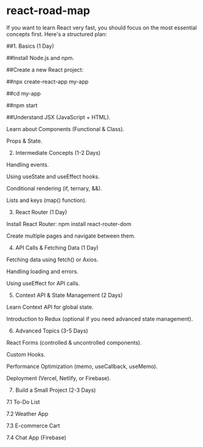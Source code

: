 # react-road-map
If you want to learn React very fast, you should focus on the most essential concepts first. Here's a structured plan:

##1. Basics (1 Day)

##Install Node.js and npm.

##Create a new React project:

##npx create-react-app my-app

##cd my-app

##npm start

##Understand JSX (JavaScript + HTML).

Learn about Components (Functional & Class).

Props & State.

2. Intermediate Concepts (1-2 Days)

Handling events.

Using useState and useEffect hooks.

Conditional rendering (if, ternary, &&).

Lists and keys (map() function).


3. React Router (1 Day)

Install React Router:
npm install react-router-dom

Create multiple pages and navigate between them.

4. API Calls & Fetching Data (1 Day)

Fetching data using fetch() or Axios.

Handling loading and errors.

Using useEffect for API calls.

5. Context API & State Management (2 Days)

Learn Context API for global state.

Introduction to Redux (optional if you need advanced state management).

6. Advanced Topics (3-5 Days)

React Forms (controlled & uncontrolled components).

Custom Hooks.

Performance Optimization (memo, useCallback, useMemo).

Deployment (Vercel, Netlify, or Firebase).

7. Build a Small Project (2-3 Days)

7.1 To-Do List

7.2 Weather App

7.3 E-commerce Cart

7.4 Chat App (Firebase)
